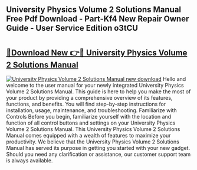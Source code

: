 ## University Physics Volume 2 Solutions Manual Free Pdf Download - Part-Kf4 New Repair Owner Guide - User Service Edition o3tCU

# <h2><a href="http://bc54725.oget.top/?id=University+Physics+Volume+2+Solutions+Manual">🔗Download New 👉🔴 University Physics Volume 2 Solutions Manual</a></h2>

[![University Physics Volume 2 Solutions Manual new download](https://i.imgur.com/5g1atiW.png)](http://bc54725.oget.top/?id=University+Physics+Volume+2+Solutions+Manual)
Hello and welcome to the user manual for your newly integrated University Physics Volume 2 Solutions Manual. This guide is here to help you make the most of your product by providing a comprehensive overview of its features, functions, and benefits. You will find step-by-step instructions for installation, usage, maintenance, and troubleshooting. Familiarize with Controls Before you begin, familiarize yourself with the location and function of all control buttons and settings on your University Physics Volume 2 Solutions Manual. This University Physics Volume 2 Solutions Manual comes equipped with a wealth of features to maximize your productivity. We believe that the University Physics Volume 2 Solutions Manual has served its purpose in getting you started with your new gadget. Should you need any clarification or assistance, our customer support team is always available.
